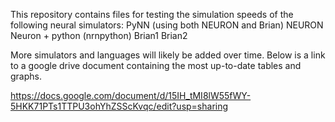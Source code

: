 This repository contains files for testing the simulation speeds of the following neural simulators:
PyNN (using both NEURON and Brian)
NEURON
Neuron + python (nrnpython)
Brian1
Brian2

More simulators and languages will likely be added over time. Below is a link to a google drive document containing the most up-to-date tables and graphs.

https://docs.google.com/document/d/15IH_tMI8lW55fWY-5HKK71PTs1TTPU3ohYhZSScKvqc/edit?usp=sharing


